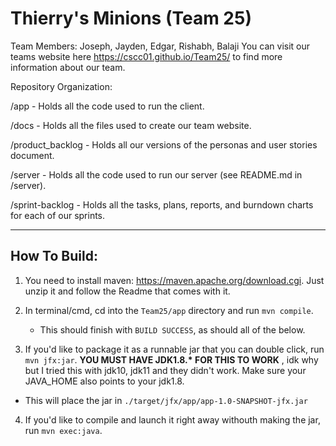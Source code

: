 # Thierry's Minions (Team 25)

Team Members: Joseph, Jayden, Edgar, Rishabh, Balaji
You can visit our teams website here https://cscc01.github.io/Team25/ to find more information about our team.


Repository Organization:

/app - Holds all the code used to run the client.

/docs - Holds all the files used to create our team website.

/product_backlog - Holds all our versions of the personas and user stories document.

/server - Holds all the code used to run our server (see README.md in /server).

/sprint-backlog - Holds all the tasks, plans, reports, and burndown charts for each of our sprints.

****

## How To Build:
1. You need to install maven: https://maven.apache.org/download.cgi. Just unzip it and follow the Readme that comes with it.

2. In terminal/cmd, cd into the ``Team25/app`` directory and run ``mvn compile``.

   * This should finish with ``BUILD SUCCESS``, as should all of the below.

3. If you'd like to package it as a runnable jar that you can double click, run ``mvn jfx:jar``. **YOU MUST HAVE JDK1.8.\* FOR THIS TO WORK** , idk why but I tried this with jdk10, jdk11 and they didn't work. Make sure your JAVA_HOME also points to your jdk1.8.

  * This will place the jar in ``./target/jfx/app/app-1.0-SNAPSHOT-jfx.jar ``

4. If you'd like to compile and launch it right away withouth making the jar, run ``mvn exec:java``.
